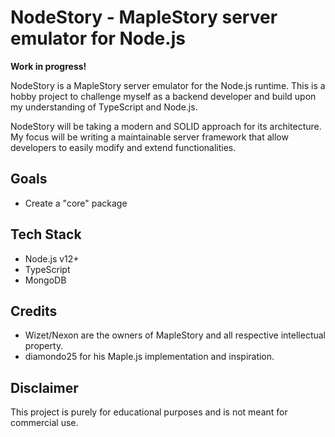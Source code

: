 # NodeStory - MapleStory server emulator for Node.js

**Work in progress!**

NodeStory is a MapleStory server emulator for the Node.js runtime. This is a hobby project to challenge myself as a backend developer and build upon my understanding of TypeScript and Node.js.

NodeStory will be taking a modern and SOLID approach for its architecture. My focus will be writing a maintainable server framework that allow developers to easily modify and extend functionalities.

## Goals

- Create a "core" package

## Tech Stack

- Node.js v12+
- TypeScript
- MongoDB

## Credits

- Wizet/Nexon are the owners of MapleStory and all respective intellectual property.
- diamondo25 for his Maple.js implementation and inspiration.

## Disclaimer

This project is purely for educational purposes and is not meant for commercial use.
